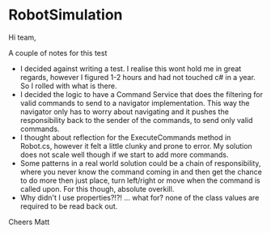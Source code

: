 # RobotSimulation

Hi team,

A couple of notes for this test

* I decided against writing a test. I realise this wont hold me in great regards, 
however I figured 1-2 hours and had not touched c# in a year. So I rolled with what is there.
* I decided the logic to have a Command Service that does the filtering for valid commands to send to a navigator implementation. 
This way the navigator only has to worry about navigating and it pushes the responsibility back to the sender of the commands, to send only valid commands.
* I thought about reflection for the ExecuteCommands method in Robot.cs, however it felt a little clunky and prone to error. 
My solution does not scale well though if we start to add more commands.
* Some patterns in a real world solution could be a chain of responsibility, where you never know the command coming in and 
then get the chance to do more then just place, turn left/right or move when the command is called upon. For this though, absolute overkill.
* Why didn't I use properties?!?! ... what for? none of the class values are required to be read back out.

Cheers
Matt